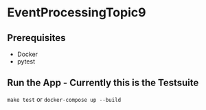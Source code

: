 # EventProcessingTopic9

## Prerequisites

- Docker
- pytest

## Run the App - Currently this is the Testsuite

`make test` or `docker-compose up --build`
